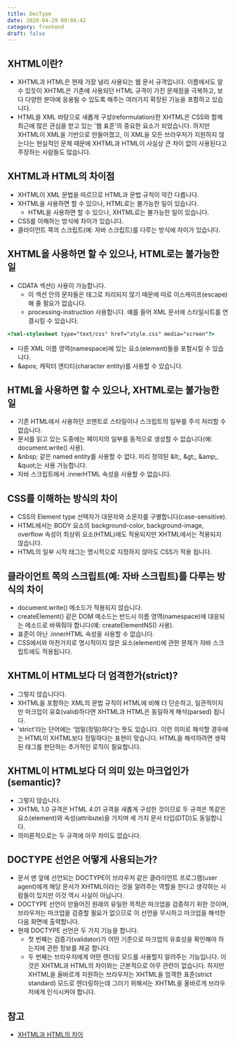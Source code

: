 ```yaml
---
title: DocType
date: 2020-04-29 09:04:42
category: frontend
draft: false
---
```


## XHTML이란?

- XHTML과 HTML은 현재 가장 널리 사용되는 웹 문서 규격입니다. 이름에서도 알 수 있듯이 XHTML은 기존에 사용되던 HTML 규격이 가진 문제점을 극복하고, 보다 다양한 분야에 응용될 수 있도록 해주는 여러가지 확장된 기능을 포함하고 있습니다.
- HTML을 XML 바탕으로 새롭게 구성(reformulation)한 XHTML은 CSS와 함께 최근에 많은 관심을 받고 있는 '웹 표준'의 중요한 요소가 되었습니다. 하지만 XHTML이 XML을 기반으로 만들어졌고, 이 XML을 모든 브라우저가 지원하지 않는다는 현실적인 문제 때문에 XHTML과 HTML이 사실상 큰 차이 없이 사용된다고 주장하는 사람들도 많습니다.

## XHTML과 HTML의 차이점

- XHTML이 XML 문법을 따르므로 HTML과 문법 규칙이 약간 다릅니다.
- XHTML을 사용하면 할 수 있으나, HTML로는 불가능한 일이 있습니다.
  - HTML을 사용하면 할 수 있으나, XHTML로는 불가능한 일이 있습니다.
- CSS를 이해하는 방식에 차이가 있습니다.
- 클라이언트 쪽의 스크립트(예: 자바 스크립트)를 다루는 방식에 차이가 있습니다.

## XHTML을 사용하면 할 수 있으나, HTML로는 불가능한 일

- CDATA 섹션(<![CDATA[ … ]]>) 사용이 가능합니다.
  - 이 섹션 안의 문자들은 태그로 처리되지 않기 때문에 따로 이스케이프(escape) 해 줄 필요가 없습니다.
  - processing-instruction 사용합니다. 예를 들어 XML 문서에 스타일시트를 연결시킬 수 있습니다.

```html
<?xml-stylesheet type="text/css" href="style.css" media="screen"?>
```

- 다른 XML 이름 영역(namespace)에 있는 요소(element)들을 포함시킬 수 있습니다.
- \&apos; 캐릭터 엔티티(character entity)를 사용할 수 있습니다.

## HTML을 사용하면 할 수 있으나, XHTML로는 불가능한 일

- 기존 HTML에서 사용하던 <!-- … --> 코멘트로 스타일이나 스크립트의 일부를 주석 처리할 수 없습니다.
- 문서를 읽고 있는 도중에는 페이지의 일부를 동적으로 생성할 수 없습니다(예: document.write() 사용).
- \&nbsp; 같은 named entity를 사용할 수 없다. 미리 정의된 \&lt;, \&gt;, \&amp;, \&quot;는 사용 가능합니다.
- 자바 스크립트에서 .innerHTML 속성을 사용할 수 없습니다.

## CSS를 이해하는 방식의 차이

- CSS의 Element type 선택자가 대문자와 소문자를 구별합니다(case-sensitive).
- HTML에서는 BODY 요소의 background-color, background-image, overflow 속성이 최상위 요소(HTML)에도 적용되지만 XHTML에서는 적용되지 않습니다.
- HTML의 일부 시작 태그는 명시적으로 지정하지 않아도 CSS가 적용 됩니다.

## 클라이언트 쪽의 스크립트(예: 자바 스크립트)를 다루는 방식의 차이

- document.write() 메소드가 적용되지 않습니다.
- createElement() 같은 DOM 메소드는 반드시 이름 영역(namespace)에 대응되는 메소드로 바꿔줘야 합니다(예: createElementNS() 사용).
- 표준이 아닌 .innerHTML 속성을 사용할 수 없습니다.
- CSS에서와 마찬가지로 명시적이지 않은 요소(element)에 관한 문제가 자바 스크립트에도 적용됩니다.

## XHTML이 HTML보다 더 엄격한가(strict)?

- 그렇지 않습니다다.
- XHTML을 포함하는 XML의 문법 규칙이 HTML에 비해 더 단순하고, 일관적이지만 마크업이 유효(valid)하다면 XHTML과 HTML은 동일하게 해석(parsed) 됩니다.
- ‘strict’라는 단어에는 ‘엄밀(정밀)하다’는 뜻도 있습니다. 이런 의미로 해석할 경우에는 HTML이 XHTML보다 정밀하다는 표현이 맞습니다. HTML을 해석하려면 생략된 태그를 판단하는 추가적인 로직이 필요합니다.

## XHTML이 HTML보다 더 의미 있는 마크업인가(semantic)?

- 그렇지 않습니다.
- XHTML 1.0 규격은 HTML 4.01 규격을 새롭게 구성한 것이므로 두 규격은 똑같은 요소(element)와 속성(attribute)을 가지며 세 가지 문서 타입(DTD)도 동일합니다.
- 의미론적으로는 두 규격에 아무 차이도 없습니다.

## DOCTYPE 선언은 어떻게 사용되는가?

- 문서 맨 앞에 선언되는 DOCTYPE이 브라우저 같은 클라이언트 프로그램(user agent)에게 해당 문서가 XHTML이라는 것을 알려주는 역할을 한다고 생각하는 사람들이 있지만 이것 역시 사실이 아닙니다.
- DOCTYPE 선언이 만들어진 원래의 유일한 목적은 마크업을 검증하기 위한 것이며, 브라우저는 마크업을 검증할 필요가 없으므로 이 선언을 무시하고 마크업을 해석한 다음 화면에 출력합니다.
- 현재 DOCTYPE 선언은 두 가지 기능을 합니다.
  - 첫 번째는 검증기(validator)가 어떤 기준으로 마크업의 유효성을 확인해야 하는지에 관한 정보를 제공 합니다.
  - 두 번째는 브라우저에게 어떤 렌더링 모드를 사용할지 알려주는 기능입니다. 이것은 XHTML과 HTML의 차이와는 근본적으로 아무 관련이 없습니다. 하지만 XHTML을 올바르게 지원하는 브라우저는 XHTML을 엄격한 표준(strict standard) 모드로 렌더링하는데 그러기 위해서는 XHTML을 올바르게 브라우저에게 인식시켜야 합니다.

## 참고

- [XHTML과 HTML의 차이](http://blog.wystan.net/2007/05/24/xhtml-vs-html)
